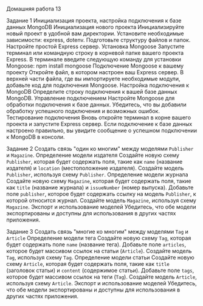 Домашняя работа 13

Задание 1
Инициализация проекта, настройка подключения к базе данных MongoDB
Инициализация нового проекта
Инициализируйте новый проект в удобной вам директории.
Установите необходимые зависимости: express, dotenv.
Подготовьте структуру файлов и папок.
Настройте простой Express сервер.
Установка Mongoose
Запустите терминал или командную строку в корневой папке вашего проекта Express.
В терминале введите следующую команду для установки Mongoose:
npm install mongoose
Подключение Mongoose к вашему проекту
Откройте файл, в котором настроен ваш Express сервер.
В верхней части файла, где вы импортируете необходимые модули, добавьте код для подключения Mongoose.
Настройка подключения к MongoDB
Определите строку подключения к вашей базе данных MongoDB.
Управление подключением
Настройте Mongoose для обработки подключения к базе данных. Убедитесь, что вы добавили обработку успешного подключения и возможных ошибок.
Тестирование подключения
Вновь откройте терминал в корне вашего проекта и запустите Express сервер.
Если подключение к базе данных настроено правильно, вы увидите сообщение о успешном подключении к MongoDB в консоли.

Задание 2
Создать связь "один ко многим" между моделями `Publisher` и `Magazine`.
Определение модели издателя
Создайте новую схему `Publisher`, которая будет содержать поля, такие как `name` (название издателя) и `location` (местоположение издателя).
Создайте модель `Publisher`, используя схему `Publisher`.
Определение модели журнала
Создайте новую схему `Magazine`, которая будет содержать поля, такие как `title` (название журнала) и `issueNumber` (номер выпуска).
Добавьте поле `publisher`, которое будет содержать ссылку на модель `Publisher`, к которой относится журнал.
Создайте модель `Magazine`, используя схему `Magazine`.
Экспорт и использование моделей
Убедитесь, что обе модели экспортированы и доступны для использования в других частях приложения.

Задание 3
Создать связь "многие ко многим" между моделями `Tag` и `Article`
Определение модели тега
Создайте новую схему `Tag`, которая будет содержать поле `name` (название тега).
Добавьте поле `articles`, которое будет массивом ссылок на статьи (`Article`).
Создайте модель `Tag`, используя схему `Tag`.
Определение модели статьи
Создайте новую схему `Article`, которая будет содержать поля, такие как `title` (заголовок статьи) и `content` (содержимое статьи).
Добавьте поле `tags`, которое будет массивом ссылок на теги (`Tag`).
Создайте модель `Article`, используя схему `Article`.
Экспорт и использование моделей
Убедитесь, что обе модели экспортированы и доступны для использования в других частях приложения.